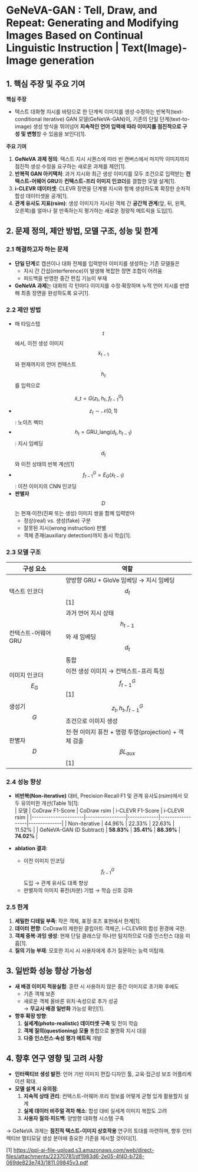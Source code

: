 # GeNeVA-GAN : Tell, Draw, and Repeat: Generating and Modifying Images Based on Continual Linguistic Instruction | Text(Image)-Image generation

## 1. 핵심 주장 및 주요 기여  
**핵심 주장**  
- 텍스트 대화형 지시를 바탕으로 한 단계씩 이미지를 생성·수정하는 반복적(text-conditional iterative) GAN 모델(GeNeVA-GAN)이, 기존의 단일 단계(text-to-image) 생성 방식을 뛰어넘어 **지속적인 언어 입력에 따라 이미지를 점진적으로 구성 및 변형**할 수 있음을 보인다[1].  

**주요 기여**  
1. **GeNeVA 과제 정의**: 텍스트 지시 시퀀스에 따라 빈 캔버스에서 마지막 이미지까지 점진적 생성·수정을 요구하는 새로운 과제를 제안[1].  
2. **반복적 GAN 아키텍처**: 과거 지시와 최근 생성 이미지를 모두 조건으로 입력받는 **컨텍스트-어웨어 GRU**와 **컨텍스트-프리 이미지 인코더**를 결합한 모델 설계[1].  
3. **i-CLEVR 데이터셋**: CLEVR 장면을 단계별 지시와 함께 생성하도록 확장한 순차적 합성 데이터셋을 공개[1].  
4. **관계 유사도 지표(rsim)**: 생성 이미지가 지시된 객체 간 **공간적 관계**(앞, 뒤, 왼쪽, 오른쪽)를 얼마나 잘 만족하는지 평가하는 새로운 정량적 메트릭을 도입[1].  

## 2. 문제 정의, 제안 방법, 모델 구조, 성능 및 한계  

### 2.1 해결하고자 하는 문제  
- **단일 단계**로 캡션이나 대화 전체를 입력받아 이미지를 생성하는 기존 모델들은  
  - 지시 간 간섭(interference)이 발생해 복잡한 장면 조합이 어려움  
  - 피드백을 반영한 중간 편집 기능이 부재  
- **GeNeVA 과제**는 대화의 각 턴마다 이미지를 수정·확장하며 누적 언어 지시를 반영해 최종 장면을 완성하도록 요구[1].  

### 2.2 제안 방법  
- 매 타임스텝 $$t$$에서, 이전 생성 이미지 $$\tilde{x}_{t-1}$$와 현재까지의 언어 컨텍스트 $$h_t$$를 입력으로
 
$$
    \tilde{x}\_t = G\bigl(z_t,\; h_t,\; f^G_{t-1}\bigr)
$$
  
  - $$z_t \sim \mathcal{N}(0,1)$$: 노이즈 벡터  
  - $$h_t = \mathrm{GRU}\_\mathrm{lang}(d_t, h_{t-1})$$: 지시 임베딩 $$d_t$$와 이전 상태의 반복 계산[1]
  - $$f^G_{t-1} = E_G(\tilde{x}_{t-1})$$: 이전 이미지의 CNN 인코딩  
- **판별자** $$D$$는 현재·이전(진짜 또는 생성) 이미지 쌍을 함께 입력받아  
  - 정상(real) vs. 생성(fake) 구분  
  - 잘못된 지시(wrong instruction) 판별  
  - 객체 존재(auxiliary detection)까지 동시 학습[1].  

### 2.3 모델 구조  
| 구성 요소              | 역할                                                         |
|-----------------------|--------------------------------------------------------------|
| 텍스트 인코더         | 양방향 GRU + GloVe 임베딩 → 지시 임베딩 $$d_t$$[1]          |
| 컨텍스트-어웨어 GRU   | 과거 언어 지시 상태 $$h_{t-1}$$와 새 임베딩 $$d_t$$ 통합       |
| 이미지 인코더 $$E_G$$| 이전 생성 이미지 → 컨텍스트-프리 특징 $$f^G_{t-1}$$[1]        |
| 생성기 $$G$$          | $$z_t, h_t, f^G_{t-1}$$ 조건으로 이미지 생성                 |
| 판별자 $$D$$          | 전·현 이미지 퓨전 + 명령 투영(projection) + 객체 검출 $$\beta L_{aux}$$[1] |

### 2.4 성능 향상  
- **비반복(Non-iterative)** 대비, Precision·Recall·F1 및 관계 유사도(rsim)에서 모두 유의미한 개선(Table 1)[1]:  
  | 모델                 | CoDraw F1-Score | CoDraw rsim | i-CLEVR F1-Score | i-CLEVR rsim |
  |----------------------|-----------------|-------------|------------------|--------------|
  | Non-iterative        | 44.96%          | 22.33%      | 22.63%           | 11.52%       |
  | GeNeVA-GAN (D Subtract) | **58.83%**      | **35.41%**  | **88.39%**       | **74.02%**   |

- **ablation 결과**:  
  - 이전 이미지 인코딩 $$f^G_{t-1}$$ 도입 → 관계 유사도 대폭 향상  
  - 판별자의 이미지 퓨전(차분) 기법 → 학습 신호 강화  

### 2.5 한계  
1. **세밀한 디테일 부족**: 작은 객체, 표정·포즈 표현에서 한계[1].  
2. **데이터 편향**: CoDraw의 제한된 클립아트 객체군, i-CLEVR의 합성 환경에 국한.  
3. **객체 중복·과잉 생성**: 현재 단일 클래스당 하나만 탐지하므로 다중 인스턴스 대응 미흡[1].  
4. **질의 기능 부재**: 모호한 지시 시 사용자에게 추가 질문하는 능력 미탑재.  

## 3. 일반화 성능 향상 가능성  
- **새 배경 이미지 적응실험**: 훈련 시 사용하지 않은 중간 이미지로 초기화 후에도  
  - 기존 객체 보존  
  - 새로운 객체 올바른 위치·속성으로 추가 성공  
  → **무교사 배경 일반화** 가능성 확인[1].  
- **향후 확장 방향**:  
  1. **실세계(photo-realistic) 데이터셋 구축** 및 전이 학습  
  2. **객체 질의(questioning) 모듈** 통합으로 불명확 지시 대응  
  3. **다중 인스턴스·속성 평가 메트릭** 개발  

## 4. 향후 연구 영향 및 고려 사항  
- **인터랙티브 생성 발전**: 언어 기반 이미지 편집·디자인 툴, 교육·접근성 보조 어플리케이션 확대.  
- **모델 설계 시 유의점**:  
  1. **지속적 상태 관리**: 컨텍스트-어웨어·프리 정보를 어떻게 균형 있게 활용할지 설계  
  2. **실제 데이터 비주얼 격차 해소**: 합성 대비 실세계 이미지 복잡도 고려  
  3. **사용자 질의·피드백**: 양방향 대화형 시스템 구축  

-> GeNeVA 과제는 **점진적 텍스트-이미지 상호작용** 연구의 토대를 마련하며, 향후 인터랙티브 멀티모달 생성 분야에 중요한 기준을 제시할 것이다[1].

[1] https://ppl-ai-file-upload.s3.amazonaws.com/web/direct-files/attachments/22370781/df1983d6-2e05-4f40-b728-069de823e743/1811.09845v3.pdf
